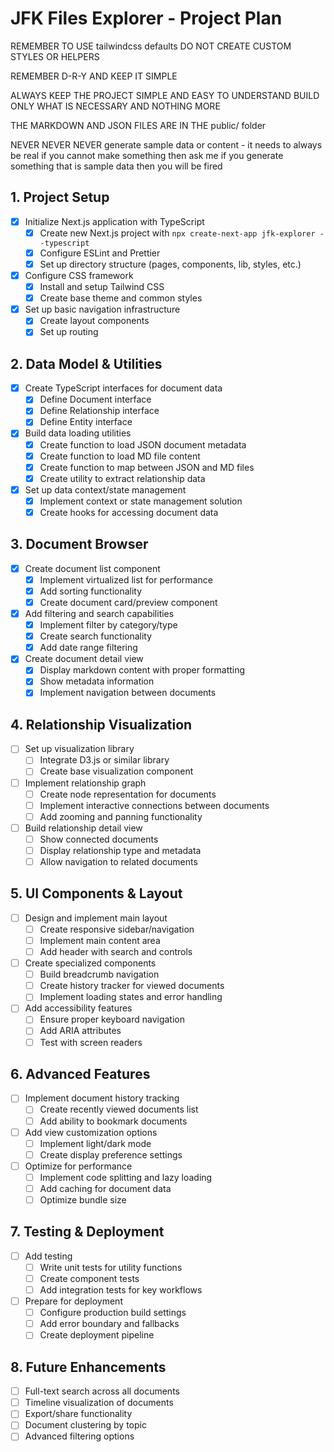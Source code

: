 # JFK Files Explorer - Project Plan

REMEMBER TO USE tailwindcss defaults
DO NOT CREATE CUSTOM STYLES OR HELPERS

REMEMBER D-R-Y AND KEEP IT SIMPLE

ALWAYS KEEP THE PROJECT SIMPLE AND EASY TO UNDERSTAND
BUILD ONLY WHAT IS NECESSARY AND NOTHING MORE

THE MARKDOWN AND JSON FILES ARE IN THE public/ folder

NEVER NEVER NEVER generate sample data or content - it needs to always be real 
if you cannot make something then ask me
if you generate something that is sample data then you will be fired

## 1. Project Setup
- [x] Initialize Next.js application with TypeScript
  - [x] Create new Next.js project with `npx create-next-app jfk-explorer --typescript`
  - [x] Configure ESLint and Prettier
  - [x] Set up directory structure (pages, components, lib, styles, etc.)
- [x] Configure CSS framework
  - [x] Install and setup Tailwind CSS
  - [x] Create base theme and common styles
- [x] Set up basic navigation infrastructure
  - [x] Create layout components
  - [x] Set up routing

## 2. Data Model & Utilities
- [x] Create TypeScript interfaces for document data
  - [x] Define Document interface
  - [x] Define Relationship interface
  - [x] Define Entity interface
- [x] Build data loading utilities
  - [x] Create function to load JSON document metadata
  - [x] Create function to load MD file content
  - [x] Create function to map between JSON and MD files
  - [x] Create utility to extract relationship data
- [x] Set up data context/state management
  - [x] Implement context or state management solution
  - [x] Create hooks for accessing document data

## 3. Document Browser
- [x] Create document list component
  - [x] Implement virtualized list for performance
  - [x] Add sorting functionality
  - [x] Create document card/preview component
- [x] Add filtering and search capabilities
  - [x] Implement filter by category/type
  - [x] Create search functionality
  - [x] Add date range filtering
- [x] Create document detail view
  - [x] Display markdown content with proper formatting
  - [x] Show metadata information
  - [x] Implement navigation between documents

## 4. Relationship Visualization
- [ ] Set up visualization library
  - [ ] Integrate D3.js or similar library
  - [ ] Create base visualization component
- [ ] Implement relationship graph
  - [ ] Create node representation for documents
  - [ ] Implement interactive connections between documents
  - [ ] Add zooming and panning functionality
- [ ] Build relationship detail view
  - [ ] Show connected documents
  - [ ] Display relationship type and metadata
  - [ ] Allow navigation to related documents

## 5. UI Components & Layout
- [ ] Design and implement main layout
  - [ ] Create responsive sidebar/navigation
  - [ ] Implement main content area
  - [ ] Add header with search and controls
- [ ] Create specialized components
  - [ ] Build breadcrumb navigation
  - [ ] Create history tracker for viewed documents
  - [ ] Implement loading states and error handling
- [ ] Add accessibility features
  - [ ] Ensure proper keyboard navigation
  - [ ] Add ARIA attributes
  - [ ] Test with screen readers

## 6. Advanced Features
- [ ] Implement document history tracking
  - [ ] Create recently viewed documents list
  - [ ] Add ability to bookmark documents
- [ ] Add view customization options
  - [ ] Implement light/dark mode
  - [ ] Create display preference settings
- [ ] Optimize for performance
  - [ ] Implement code splitting and lazy loading
  - [ ] Add caching for document data
  - [ ] Optimize bundle size

## 7. Testing & Deployment
- [ ] Add testing
  - [ ] Write unit tests for utility functions
  - [ ] Create component tests
  - [ ] Add integration tests for key workflows
- [ ] Prepare for deployment
  - [ ] Configure production build settings
  - [ ] Add error boundary and fallbacks
  - [ ] Create deployment pipeline

## 8. Future Enhancements
- [ ] Full-text search across all documents
- [ ] Timeline visualization of documents
- [ ] Export/share functionality
- [ ] Document clustering by topic
- [ ] Advanced filtering options 